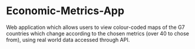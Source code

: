 # Economic-Metrics-App
Web application which allows users to view colour-coded maps of the G7 countries which change according to the chosen metrics (over 40 to chose from), using real world data accessed through API.
